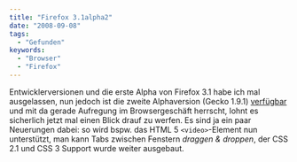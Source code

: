 ```yaml
---
title: "Firefox 3.1alpha2"
date: "2008-09-08"
tags:
  - "Gefunden"
keywords:
  - "Browser"
  - "Firefox"
---
```


Entwicklerversionen und die erste Alpha von Firefox 3.1 habe ich mal ausgelassen, nun jedoch ist die zweite Alphaversion (Gecko 1.9.1) [verfügbar](http://developer.mozilla.org/devnews/index.php/2008/09/05/firefox-31-alpha-2-now-available-for-download/) und mit da gerade Aufregung im Browsergeschäft herrscht, lohnt es sicherlich jetzt mal einen Blick drauf zu werfen. Es sind ja ein paar Neuerungen dabei: so wird bspw. das HTML 5 `<video>`\-Element nun unterstützt, man kann Tabs zwischen Fenstern _draggen & droppen_, der CSS 2.1 und CSS 3 Support wurde weiter ausgebaut.
